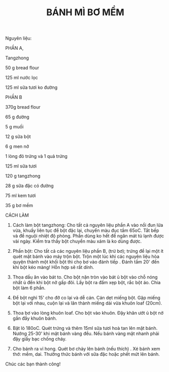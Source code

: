 ﻿---
id: 8
title: BÁNH MÌ BƠ MỀM
layout: EventPage
category: events
path: '/events/8-banh-my-bo-mem/'
key: 8-banh-my-bo-mem 

meta: BÁNH MÌ BƠ MỀM
keywords: BÁNH MÌ BƠ MỀM

---
Nguyên liệu: 

PHẦN A, 

Tangzhong

50 g bread flour

125 ml nước lọc

125 ml sữa tươi ko đường


PHẦN B

370g bread flour

65 g đường

5 g muối

12 g sữa bột

6 g men nở

1 lòng đỏ trứng và 1 quả trứng

125 ml sữa tươi

120 g tangzhong

28 g sữa đặc có đường

75 ml kem tươi

35 g bơ mềm

CÁCH LÀM

1.	Cách làm bột tangzhong: Cho tất cả nguyên liệu phần A vào nồi đun lửa vừa, khuấy liên tục để bột đặc lại, chuyển màu đục tầm 65oC. Tắt bếp và để nguội nhiệt độ phòng. Phần dùng ko hết để ngăn mát tủ lạnh được vài ngày. Kiểm tra thấy bột chuyển màu xám là ko dùng được.

2.	 Phần bột: Cho tất cả các nguyên liệu phần B, (trừ bơ); trứng để lại một ít quét mặt bánh vào máy trộn bột. Trộn một lúc khi các nguyên liệu hòa quyện thành một khối bột thì cho bơ vào đánh tiếp . Đánh tầm 20' đến khi bột kéo màng! Hỗn hợp sẽ rất dính. 

3.	Thoa dầu ăn vào bát to. Cho bột nặn tròn vào bát ủ bột vào chỗ nóng nhất ủ đến khi bột nở gấp đôi. Lấy bột ra đấm xẹp bột, rắc bột áo. Chia bột làm 6 phần.

4.	Để bột nghỉ 15' cho đỡ co lại và dễ cán. Cán dẹt miếng bột. Gập miếng bột lại với nhau, cuộn lại và lăn thành miếng dài vừa khuôn loaf (20cm).

5.	Thoa bơ vào lòng khuôn loaf. Cho bột vào khuôn. Đậy khăn ướt ủ bột nở gần đầy khuôn bánh.

6.	Bật lò 180oC. Quét trứng và thêm 15ml sữa tươi hoà tan lên mặt bánh. Nướng 25-30' khi mặt bánh vàng đều. Nếu bánh vàng mặt nhanh phải đậy giấy bạc chống cháy. 

7.	Cho bánh ra vỉ hong. Quét bơ chảy lên bánh (nếu thích) . Xé bánh xem thớ: mềm, dai. Thưởng thức bánh với sữa đặc hoặc phết mứt lên bánh.

Chúc các bạn thành công!






